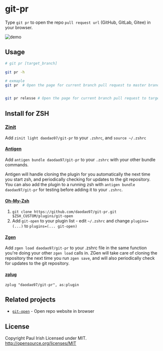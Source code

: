 # git-pr


Type `git pr` to open the repo `pull request url` (GitHub, GitLab, Gitee) in your browser.


![demo](./git-pr.gif)


## Usage

```sh
# git pr [target_branch]

git pr -h

# exmaple
git pr  # Open the page for current branch pull request to master branch url in browser


git pr relesse # Open the page for current branch pull request to target branch [release] url in browser
```


## Install for ZSH


### [Zinit](https://github.com/zdharma/zinit)

Add `zinit light daodao97/git-pr` to your `.zshrc`, and `source ~/.zshrc`


#### [Antigen](https://github.com/zsh-users/antigen)

Add `antigen bundle daodao97/git-pr` to your `.zshrc` with your other bundle
commands.

Antigen will handle cloning the plugin for you automatically the next time you
start zsh, and periodically checking for updates to the git repository. You can
also add the plugin to a running zsh with `antigen bundle daodao97/git-pr`
for testing before adding it to your `.zshrc`.

#### [Oh-My-Zsh](http://ohmyz.sh/)

1. `git clone https://github.com/daodao97/git-pr.git $ZSH_CUSTOM/plugins/git-open`
1. Add `git-open` to your plugin list - edit `~/.zshrc` and change
   `plugins=(...)` to `plugins=(... git-open)`

#### [Zgen](https://github.com/tarjoilija/zgen)

Add `zgen load daodao97/git-pr` to your .zshrc file in the same function
you're doing your other `zgen load` calls in. ZGen will take care of cloning
the repository the next time you run `zgen save`, and will also periodically
check for updates to the git repository.

#### [zplug](https://github.com/zplug/zplug)

`zplug "daodao97/git-pr", as:plugin`


## Related projects


- [`git-open`](https://github.com/paulirish/git-open) - Open repo website in browser


## License

Copyright Paul Irish Licensed under MIT.
<http://opensource.org/licenses/MIT>